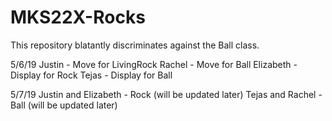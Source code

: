 # MKS22X-Rocks
This repository blatantly discriminates against the Ball class.

5/6/19
Justin - Move for LivingRock
Rachel - Move for Ball
Elizabeth - Display for Rock
Tejas - Display for Ball

5/7/19
Justin and Elizabeth - Rock (will be updated later)
Tejas and Rachel - Ball (will be updated later)
